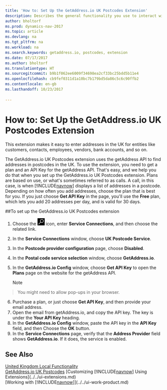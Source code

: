 ```yaml
---
title: 'How to: Set Up the GetAddress.io UK Postcodes Extension'
description: Describes the general functionality you use to interact with data in Dynamics NAV, such as entering values, sorting data, and changing views.
author: bholtorf
ms.prod: dynamics-nav-2017
ms.topic: article
ms.devlang: na
ms.tgt_pltfrm: na
ms.workload: na
ms.search.keywords: getaddress.io, postcodes, extension
ms.date: 07/17/2017
ms.author: bholtorf
ms.translationtype: HT
ms.sourcegitcommit: b9b1f062ee6009f34698ea2cf33bc25bdd5b11e4
ms.openlocfilehash: cb9fef0311d1a10bc7b179bd5da86c5c6c90ffb2
ms.contentlocale: en-gb
ms.lasthandoff: 10/23/2017

---
```

# <a name="how-to-set-up-the-getaddressio-uk-postcodes-extension"></a>How to: Set Up the GetAddress.io UK Postcodes Extension
This extension makes it easy to enter addresses in the UK for entities like customers, contacts, employees, vendors, bank accounts, and so on.

The GetAddress.io UK Postcodes extension uses the getAddress API to find addresses in postcodes in the UK. To use the extension, you need to get a plan and an API Key for the getAddress API. That's easy, and we help you do that when you set up the GetAddress.io UK Postcodes extension. Plans are based on use, or what's sometimes referred to as calls. A call, in this case, is when [!INCLUDE[navnow](../../includes/navnow_md.md)] displays a list of addresses in a postcode. Depending on how often you add addresses, choose the plan that is best for you. If you just choose **Get API Key** in the page, you'll use the **Free** plan, which lets you add 20 addresses per day, and is valid for 30 days.

##<a name="to-set-up-the-getaddressio-uk-postcodes-extension"></a>To set up the GetAddress.io UK Postcodes extension
1. Choose the ![Search for Page or Report](../../media/ui-search/search_small.png "Search for Page or Report icon") icon, enter **Service Connections**, and then choose the related link.  
2. In the **Service Connections** window, choose **UK Postcode Service**.
3. In the **Postcode provider configuration** page, choose **Disabled**.
4. In the **Postal code service selection** window, choose **GetAddress.io**.
5. In the **GetAddress.io Config** window, choose **Get API Key** to open the **Plans** page on the website for the getAddress API.  

    > [!NOTE]  
>   You might need to allow pop-ups in your browser.

6. Purchase a plan, or just choose **Get API Key**, and then provide your email address.
7. Open the email from getAddress.io, and copy the API key. The key is under the **Your API Key** heading.
8. In the **GetAddress.io Config** window, paste the API key in the **API Key** field, and then Choose the **OK** button.
9. In the **Service Connections** page, verify that the **Address Provider** field shows **GetAddress.io**. If it does, the service is enabled.

## <a name="see-also"></a>See Also
[United Kingdom Local Functionality](united-kingdom-local-functionality.md)  
[GetAddress.io UK Postcodes](../../ui-extensions-getaddressio.md)
[Customizing [!INCLUDE[navnow](../../includes/navnow_md.md)] Using Extensions](../../ui-extensions.md)  
[Working with [!INCLUDE[navnow](../../includes/navnow_md.md)]](../../ui-work-product.md)

